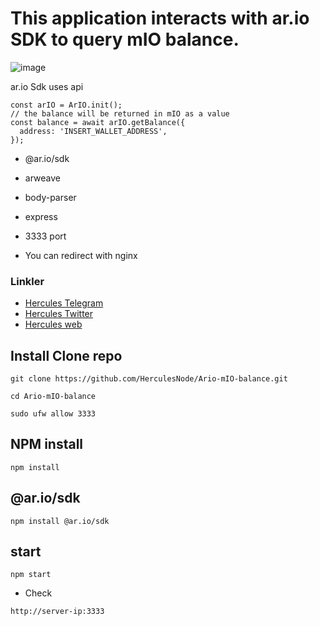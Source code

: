 # This application interacts with ar.io SDK to query mIO balance.

![image](https://github.com/HerculesNode/Ario-mIO-balance/assets/101635385/63de4c00-8501-425c-b61a-338ddfcf4d65)

ar.io Sdk uses api
```
const arIO = ArIO.init();
// the balance will be returned in mIO as a value
const balance = await arIO.getBalance({
  address: 'INSERT_WALLET_ADDRESS',
});
```

- @ar.io/sdk
- arweave
- body-parser
- express

- 3333 port
- You can redirect with nginx


### Linkler
 * [Hercules Telegram](https://t.me/HerculesNode)
 * [Hercules Twitter](https://twitter.com/Herculesnode)
 * [Hercules web](https://herculesnode.xyz)

## Install Clone repo

```shell
git clone https://github.com/HerculesNode/Ario-mIO-balance.git
```

```shell
cd Ario-mIO-balance
```

```shell
sudo ufw allow 3333
```

## NPM install

```shell
npm install
```

## @ar.io/sdk 

```shell
npm install @ar.io/sdk
```

## start

```shell
npm start
```

- Check

```shell
http://server-ip:3333
```
